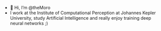 - 👋 Hi, I’m @theMoro
- I work at the Institute of Computational Perception at Johannes Kepler University, study Artificial Intelligence and really enjoy training deep neural networks ;) 

<!---
theMoro/theMoro is a ✨ special ✨ repository because its `README.md` (this file) appears on your GitHub profile.
You can click the Preview link to take a look at your changes.
--->
